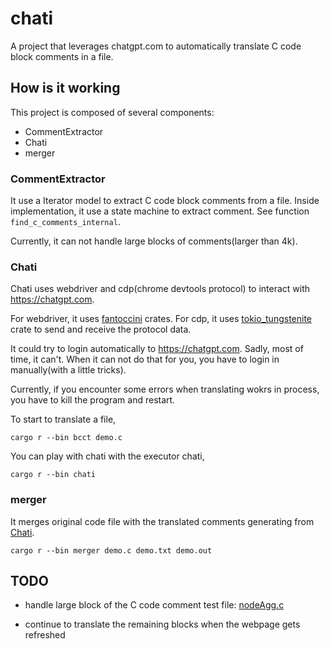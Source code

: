 # chati

A project that leverages chatgpt.com to automatically translate C code block comments in a file.

## How is it working

This project is composed of several components:

* CommentExtractor
* Chati
* merger

### CommentExtractor

It use a Iterator model to extract C code block comments from a file.
Inside implementation, it use a state machine to extract comment.
See function `find_c_comments_internal`.

Currently, it can not handle large blocks of comments(larger than 4k).

### Chati

Chati uses webdriver and cdp(chrome devtools protocol) to interact with
https://chatgpt.com.

For webdriver, it uses [fantoccini](https://docs.rs/fantoccini/latest/fantoccini/) crates.
For cdp, it uses [tokio_tungstenite](https://docs.rs/tokio-tungstenite/latest/tokio_tungstenite/) crate to send and receive the protocol data.

It could try to login automatically to https://chatgpt.com. Sadly, most of time, it can't.
When it can not do that for you, you have to login in manually(with a little tricks).

Currently, if you encounter some errors when translating wokrs in process, you have to kill the program and restart.

To start to translate a file,

```shell
cargo r --bin bcct demo.c
```

You can play with chati with the executor chati,

```shell
cargo r --bin chati
```

### merger

It merges original code file with the translated comments generating from [Chati](#chati).

```shell
cargo r --bin merger demo.c demo.txt demo.out
```

## TODO

* handle large block of the C code comment
  test file: [nodeAgg.c](https://github.com/postgres/postgres/blob/db0c96cc18aec417101e37e59fcc53d4bf647915/src/backend/executor/nodeAgg.c)

* continue to translate the remaining blocks when the webpage gets refreshed
